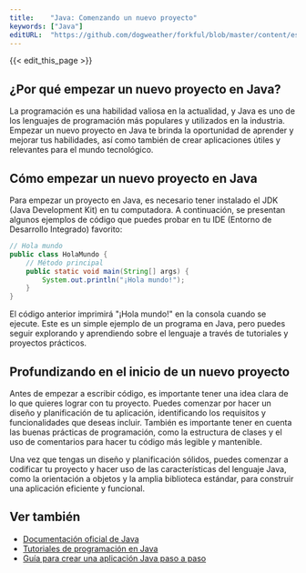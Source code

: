 ```yaml
---
title:    "Java: Comenzando un nuevo proyecto"
keywords: ["Java"]
editURL:  "https://github.com/dogweather/forkful/blob/master/content/es/java/starting-a-new-project.md"
---
```


{{< edit_this_page >}}

## ¿Por qué empezar un nuevo proyecto en Java?

La programación es una habilidad valiosa en la actualidad, y Java es uno de los lenguajes de programación más populares y utilizados en la industria. Empezar un nuevo proyecto en Java te brinda la oportunidad de aprender y mejorar tus habilidades, así como también de crear aplicaciones útiles y relevantes para el mundo tecnológico.

## Cómo empezar un nuevo proyecto en Java

Para empezar un proyecto en Java, es necesario tener instalado el JDK (Java Development Kit) en tu computadora. A continuación, se presentan algunos ejemplos de código que puedes probar en tu IDE (Entorno de Desarrollo Integrado) favorito:

```Java
// Hola mundo
public class HolaMundo {
    // Método principal
    public static void main(String[] args) {
        System.out.println("¡Hola mundo!");
    }
}
```

El código anterior imprimirá "¡Hola mundo!" en la consola cuando se ejecute. Este es un simple ejemplo de un programa en Java, pero puedes seguir explorando y aprendiendo sobre el lenguaje a través de tutoriales y proyectos prácticos.

## Profundizando en el inicio de un nuevo proyecto

Antes de empezar a escribir código, es importante tener una idea clara de lo que quieres lograr con tu proyecto. Puedes comenzar por hacer un diseño y planificación de tu aplicación, identificando los requisitos y funcionalidades que deseas incluir. También es importante tener en cuenta las buenas prácticas de programación, como la estructura de clases y el uso de comentarios para hacer tu código más legible y mantenible.

Una vez que tengas un diseño y planificación sólidos, puedes comenzar a codificar tu proyecto y hacer uso de las características del lenguaje Java, como la orientación a objetos y la amplia biblioteca estándar, para construir una aplicación eficiente y funcional.

## Ver también

- [Documentación oficial de Java](https://docs.oracle.com/en/java/)
- [Tutoriales de programación en Java](https://www.tutorialesprogramacionya.com/javaya/)
- [Guía para crear una aplicación Java paso a paso](https://www.javatpoint.com/creating-first-java-app)